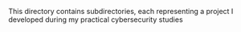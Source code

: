 This directory contains subdirectories, each representing a project I developed during my practical cybersecurity studies
